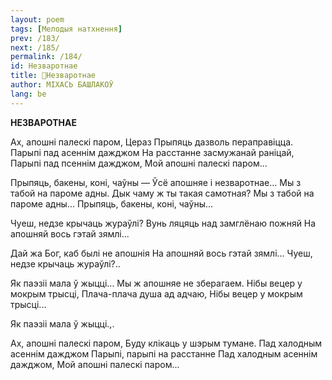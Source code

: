 ```yaml
---
layout: poem
tags: [Мелодыя натхнення]
prev: /183/
next: /185/
permalink: /184/
id: Незваротнае
title: 🚧Незваротнае
author: МІХАСЬ БАШЛАКОЎ
lang: be
---
```



 
**НЕЗВАРОТНАЕ**

Ах, апошні палескі паром, Цераз Прыпяць дазволь пераправіцца. Парыпі пад асеннім дажджом На расстанне засмужанай раніцай, Парыпі пад псеннім дажджом, Мой апошні палескі паром...

Прыпяць, бакены, коні, чаўны — Ўсё апошняе і незваротнае... Мы з табой на пароме адны. Дык чаму ж ты такая самотная? Мы з табой на пароме адны... Прыпяць, бакены, коні, чаўны...

Чуеш, недзе крычаць жураўлі? Вунь ляцяць над замглёнаю пожняй На апошняй вось гэтай зямлі...

Дай жа Бог, каб былі не апошнія На апошняй вось гэтай зямлі... Чуеш, недзе крычаць жураўлі?..

Як паэзіі мала ў жыцці... Мы ж апошняе не зберагаем. Нібы вецер у мокрым трысці, Плача-плача душа ад адчаю, Нібы вецер у мокрым трысці...

Як паэзіі мала ў жыцці.,.

Ах, апошні палескі паром, Буду клікаць у шэрым тумане. Пад халодным асеннім дажджом Парыпі, парыпі на расстанне Пад халодным асеннім дажджом, Мой апошні палескі паром...
